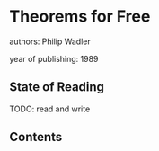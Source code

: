 # Theorems for Free

authors: Philip Wadler

year of publishing: 1989


## State of Reading
TODO: read and write


## Contents
